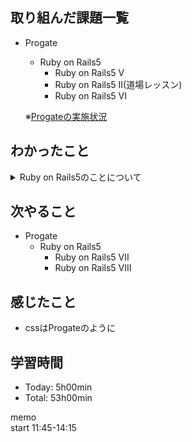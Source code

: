 ## 取り組んだ課題一覧
- Progate
  - Ruby on Rails5
    - Ruby on Rails5 V
    - Ruby on Rails5 II(道場レッスン)
    - Ruby on Rails5 VI

  ※[Progateの実施状況](https://github.com/i-yktr/work/blob/main/01_Progate/plan.md)

## わかったこと
<details>
<summary>Ruby on Rails5のことについて</summary>

  - 空のバリデーション
    ```ruby
    class Post < ApplicationRecord
      validates :content, {presence: true}
      # content： 検証するカラム名
      # {presence：true}： 空の投稿を防ぐバリデーション (検証内容)
      #
      # - 試しに上記の制限をしたうえで、ブラウザでなくrails consoleから
      #   「contentがnil」「contentが""」をinsertするケースを実施したが、
      #   rollbackされてinsertできなかった。
      #
      # - バリデーションは画面入力でなく、Modelに対して行う?
    end
    ```
  - 文字数制限のバリデーション
    ```ruby
    class Post < ApplicationRecord
      validates:content, {length: {maximum: 140}}
      # {length: {maximum: 140}}： 最大文字数を140に設定
    end
    ```
  - バリデーションの複数指定
    ```ruby
    class Post < AplicationRecord
      validates :content, {presence: true, length: {...}}
      # カンマ区切りで複数指定可能
    end
    ```
  - saveメソッドの戻り値
    ```ruby
    # 保存失敗時はfalseを返却
    post = Post.new(content: "")
    post.save

    # 保存成功時はtrueを返却
    post = Post.new(content: "たまには復習もしようかな")
    post.save
    ```
  - アクションを経由せずにビューを表示する方法
    ```ruby
    def update
      # redirect_to("/posts/#{@post.id}/edit") ← renderメソッドに修正する前
      render("posts/edit")
    
      # render("フォルダ名/ファイル名")で指定
      # renderメソッドを用いると、
      # 1)アクション → 2)URL → 3)ルーティング → 4)アクション → 5)ビュー ではなく
      # 1)アクション → 5)ビュー になる。
      # ※ 5)ビューの中では1)アクションのインスタンス変数を参照可能
    end
    ```
    [cf.](https://qiita.com/morikuma709/items/e9146465df2d8a094d78) renderとredirect_toの違い
  - エラーメッセージ
    ```ruby
    # saveメソッドでバリデーションエラーとなると、
    # Railsでは自動的にエラーメッセージが生成される
    
    post = Post.new(content: "")
    puts post.errors.full_messages
    # [] が出力

    post.sava
    # 保存失敗(false返却のケース)

    puts post.errors.full_messages
    # ["Contentを入力してください"] を出力
    ```
  - フラッシュ：ページ上に一度だけ表示されるメッセージを**フラッシュ**という
  - 変数flash
    ```ruby
    # 変数flashはフラッシュを表示するために用意された特別な変数
    # 変数flashの値は一度表示された後に自動で削除されるようになっている
    def update
      # 処理
      flash[:notice] = "表示したい文字列"
    end
    ```
    ```erb
    <!-- flashメッセージがあるときのみ表示 -->
    <!-- flashは共通部(application.html.erb)で定義するのがよい -->
    <% if flash[:notice] %>
      <%= flash[:notice] %>
    <% end %>
    ```
</details>

## 次やること
- Progate
  - Ruby on Rails5
    - Ruby on Rails5 VII
    - Ruby on Rails5 VIII

## 感じたこと
- cssはProgateのように

## 学習時間
- Today: 5h00min
- Total: 53h00min

memo  
start 11:45-14:15
